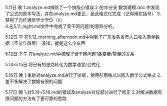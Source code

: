 5.11日 晚
1.analyze.md排除了一个排版小错误
2.在lth分支 数学建模.doc 中发现了公式的原本写法，并在analyze.md更正，至此格式化完成（记得用花括号）
3.获得了光纤通信学士学位（x）   
4.在5.11_night.md文件中完成了骨干网问题1的思路分析。

5.12日 早
在5.12_morning_afternoon.md中得到了广东省各省市人口收入简单数据（不分年龄层）
没错，就是这么少东西

5.12日 下午
在analyze.md中梳理了骨干网问题1各变量/常量的关系

5.14-5.15日
将已有的思路转化为数学语言/公式化

5.16日 晚
1.重新对analyze.md进行了排版，使用引用格式以嵌入数学公式格式
2.差不多解决了数据有限的问题

5.17日 晚
1.对5.14~5.16.md的错误及analyze对应部分进行了修正
2.对解决数据有限问题的方法有了更可靠的思路